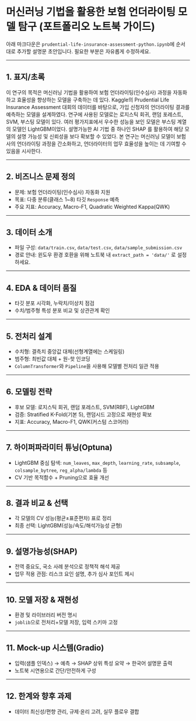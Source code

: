 # 머신러닝 기법을 활용한 보험 언더라이팅 모델 탐구 (포트폴리오 노트북 가이드)

아래 마크다운은 `prudential-life-insurance-assessment-python.ipynb`에 순서대로 추가할 설명문 초안입니다. 필요한 부분은 자유롭게 수정하세요.

---

## 1. 표지/초록

이 연구의 목적은 머신러닝 기법을 활용하여 보험 언더라이팅(인수심사) 과정을 자동화하고 효율성을 향상하는 모델을 구축하는 데 있다. Kaggle의 Prudential Life Insurance Assessment 대회의 데이터를 바탕으로, 가입 신청자의 언더라이팅 결과를 예측하는 모델을 설계하였다. 연구에 사용된 모델로는 로지스틱 회귀, 랜덤 포레스트, SVM, 부스팅 모델이 있다. 여러 평가지표에서 우수한 성능을 보인 모델은 부스팅 계열의 모델인 LightGBM이었다. 설명가능한 AI 기법 중 하나인 SHAP 를 활용하여 해당 모델의 설명 가능성 및 신뢰성을 보다 확보할 수 있었다. 본 연구는 머신러닝 모델이 보험사의 언더라이팅 과정을 간소화하고, 언더라이터의 업무 효율성을 높이는 데 기여할 수 있음을 시사한다.

---

## 2. 비즈니스 문제 정의

- 문제: 보험 언더라이팅(인수심사) 자동화 지원
- 목표: 다중 분류(클래스 1~8) 타깃 `Response` 예측
- 주요 지표: Accuracy, Macro-F1, Quadratic Weighted Kappa(QWK)

---

## 3. 데이터 소개

- 파일 구성: `data/train.csv`, `data/test.csv`, `data/sample_submission.csv`
- 경로 안내: 윈도우 환경 호환을 위해 노트북 내 `extract_path = 'data/'` 로 설정하세요.

---

## 4. EDA & 데이터 품질

- 타깃 분포 시각화, 누락치/이상치 점검
- 수치/범주형 특성 분포 비교 및 상관관계 확인

---

## 5. 전처리 설계

- 수치형: 결측치 중앙값 대체(선형계열에는 스케일링)
- 범주형: 최빈값 대체 + 원-핫 인코딩
- `ColumnTransformer`와 `Pipeline`을 사용해 모델별 전처리 일관 적용

---

## 6. 모델링 전략

- 후보 모델: 로지스틱 회귀, 랜덤 포레스트, SVM(RBF), LightGBM
- 검증: Stratified K-Fold(기본 5), 랜덤시드 고정으로 재현성 확보
- 지표: Accuracy, Macro-F1, QWK(커스텀 스코어러)

---

## 7. 하이퍼파라미터 튜닝(Optuna)

- LightGBM 중심 탐색: `num_leaves`, `max_depth`, `learning_rate`, `subsample`, `colsample_bytree`, `reg_alpha/lambda` 등
- CV 기반 목적함수 + Pruning으로 효율 개선

---

## 8. 결과 비교 & 선택

- 각 모델의 CV 성능(평균±표준편차) 표로 정리
- 최종 선택: LightGBM(성능/속도/해석가능성 균형)

---

## 9. 설명가능성(SHAP)

- 전역 중요도, 국소 사례 분석으로 정책적 해석 제공
- 업무 적용 관점: 리스크 요인 설명, 추가 심사 포인트 제시

---

## 10. 모델 저장 & 재현성

- 환경 및 라이브러리 버전 명시
- `joblib`으로 전처리+모델 저장, 입력 스키마 고정

---

## 11. Mock-up 시스템(Gradio)

- 입력(샘플 인덱스) → 예측 → SHAP 상위 특성 요약 → 한국어 설명문 출력
- 노트북 시연용으로 간단/안전하게 구성

---

## 12. 한계와 향후 과제

- 데이터 최신성/편향 관리, 규제·윤리 고려, 실무 플로우 결합
